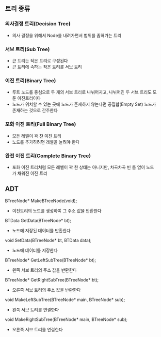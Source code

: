 ## 트리 종류
### 의사결정 트리(Decision Tree)
- 의사 결정을 위해서 Node를 내려가면서 범위를 좁혀가는 트리
### 서브 트리(Sub Tree)
- 큰 트리는 작은 트리로 구성된다
- 큰 트리에 속하는 작은 트리를 서브 트리
### 이진 트리(Binary Tree)
- 루트 노드를 중심으로 두 개의 서브 트리로 나뉘어지고, 나뉘어진 두 서브 트리도 모둔 이진트리이다
- 노드가 위치할 수 있는 곳에 노드가 존재하지 않는다면 공집합(Empty Set) 노드가 존재하는 것으로 간주한다
### 포화 이진 트리(Full Binary Tree)
- 모든 레벨이 꽉 찬 이진 트리
- 노드를 추가하려면 레벨을 늘려야 한다
### 완전 이진 트리(Complete Binary Tree)
- 포화 이진 트리처럼 모든 레벨이 꽉 찬 상태는 아니지만, 차곡차곡 빈 틈 없이 노드가 채워진 이진 트리


## ADT
BTreeNode* MakeBTreeNode(void);
- 이진트리의 노드를 생성하여 그 주소 값을 반환한다

BTData GetData(BTreeNode* bt);
- 노드에 저장된 데이터를 반환한다

void SetData(BTreeNode* bt, BTData data);
- 노드에 데이터를 저장한다

BTreeNode* GetLeftSubTree(BTreeNode* bt);
- 왼쪽 서브 트리의 주소 값을 반환한다

BTreeNode* GetRightSubTree(BTreeNode* bt);
- 오른쪽 서브 트리의 주소 값을 반환한다

void MakeLeftSubTree(BTreeNode* main, BTreeNode* sub);
- 왼쪽 서브 트리를 연결한다

void MakeRightSubTree(BTreeNode* main, BTreeNode* sub);
- 오른쪽 서브 트리를 연결한다
